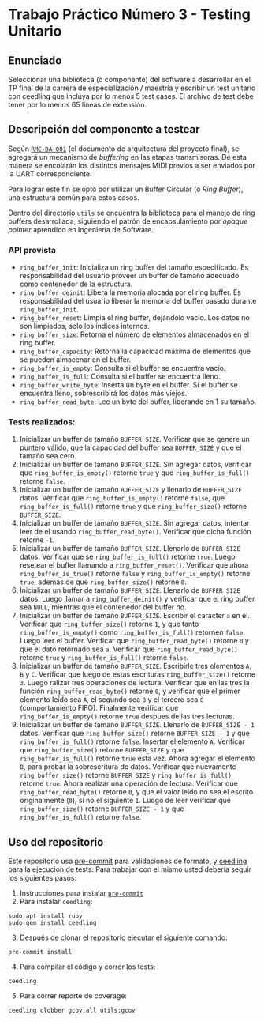 # Trabajo Práctico Número 3 - Testing Unitario

## Enunciado
Seleccionar una biblioteca (o componente) del software a desarrollar en el TP final de la carrera de especialización / maestría y escribir un test unitario con ceedling que incluya por lo menos 5 test cases. El archivo de test debe tener por lo menos 65 líneas de extensión.

## Descripción del componente a testear
Según [`RMC-DA-001`](https://drive.google.com/file/d/17ik5rbIs7S9iKl0JNVmAKJW53fEcZvwu) (el documento de arquitectura del proyecto final), se agregará un mecanismo de *buffering* en las etapas transmisoras. De esta manera se encolarán los distintos mensajes MIDI previos a ser enviados por la UART correspondiente.

Para lograr este fin se optó por utilizar un Buffer Circular (o *Ring Buffer*), una estructura común para estos casos.

Dentro del directorio `utils` se encuentra la biblioteca para el manejo de ring buffers desarrollada, siguiendo el patrón de encapsulamiento por *opaque pointer* aprendido en Ingeniería de Software.

### API provista
* `ring_buffer_init`: Inicializa un ring buffer del tamaño especificado. Es responsabilidad del usuario proveer un buffer de tamaño adecuado como contenedor de la estructura.
* `ring_buffer_deinit`: Libera la memoria alocada por el ring buffer. Es responsabilidad del usuario liberar la memoria del buffer pasado durante `ring_buffer_init`.
* `ring_buffer_reset`: Limpia el ring buffer, dejándolo vacío. Los datos no son limpiados, solo los índices internos.
* `ring_buffer_size`: Retorna el número de elementos almacenados en el ring buffer.
* `ring_buffer_capacity`: Retorna la capacidad máxima de elementos que se pueden almacenar en el buffer.
* `ring_buffer_is_empty`: Consulta si el buffer se encuentra vacío.
* `ring_buffer_is_full`: Consulta si el buffer se encuentra lleno.
* `ring_buffer_write_byte`: Inserta un byte en el buffer. Si el buffer se encuentra lleno, sobrescribirá los datos más viejos.
* `ring_buffer_read_byte`: Lee un byte del buffer, liberando en 1 su tamaño.

### Tests realizados:
1. Inicializar un buffer de tamaño `BUFFER_SIZE`. Verificar que se genere un puntero válido, que la capacidad del buffer sea `BUFFER_SIZE` y que el tamaño sea cero.
2. Inicializar un buffer de tamaño `BUFFER_SIZE`. Sin agregar datos, verificar que `ring_buffer_is_empty()` retorne `true` y que `ring_buffer_is_full()` retorne `false`.
3. Inicializar un buffer de tamaño `BUFFER_SIZE` y llenarlo de `BUFFER_SIZE` datos. Verificar que `ring_buffer_is_empty()` retorne `false`, que `ring_buffer_is_full()` retorne `true` y que `ring_buffer_size()` retorne `BUFFER_SIZE`.
4. Inicializar un buffer de tamaño `BUFFER_SIZE`. Sin agregar datos, intentar leer de el usando `ring_buffer_read_byte()`. Verificar que dicha función retorne `-1`.
5. Inicializar un buffer de tamaño `BUFFER_SIZE`. Llenarlo de `BUFFER_SIZE` datos. Verificar que se `ring_buffer_is_full()` retorne `true`. Luego resetear el buffer llamando a `ring_buffer_reset()`. Verificar que ahora `ring_buffer_is_true()` retorne `false` y `ring_buffer_is_empty()` retorne `true`, ademas de que `ring_buffer_size()` retorne `0`.
6. Inicializar un buffer de tamaño `BUFFER_SIZE`. Llenarlo de `BUFFER_SIZE` datos. Luego llamar a `ring_buffer_deinit()` y verificar que el ring buffer sea `NULL`, mientras que el contenedor del buffer no.
7. Inicializar un buffer de tamaño `BUFFER_SIZE`. Escribir el caracter `a` en él. Verificar que `ring_buffer_size()` retorne `1`, y que tanto `ring_buffer_is_empty()` como `ring_buffer_is_full()` retornen `false`. Luego leer el buffer. Verificar que `ring_buffer_read_byte()` retorne `0` y que el dato retornado sea `a`. Verificar que `ring_buffer_read_byte()` retorne `true` y `ring_buffer_is_full()` retorne `false`.
8. Inicializar un buffer de tamaño `BUFFER_SIZE`. Escribirle tres elementos `A`, `B` y `C`. Verificar que luego de estas escrituras `ring_buffer_size()` retorne `3`. Luego ralizar tres operaciones de lectura. Verificar que en las tres la función `ring_buffer_read_byte()` retorne `0`, y verificar que el primer elemento leído sea `A`, el segundo sea `B` y el tercero sea `C` (comportamiento FIFO). Finalmente verificar que `ring_buffer_is_empty()` retorne `true` despues de las tres lecturas.
9. Inicializar un buffer de tamaño `BUFFER_SIZE`. Llenarlo de `BUFFER_SIZE - 1` datos. Verificar que `ring_buffer_size()` retorne `BUFFER_SIZE - 1` y que `ring_buffer_is_full()` retorne `false`. Insertar el elemento `A`. Verificar que `ring_buffer_size()` retorne `BUFFER_SIZE` y que `ring_buffer_is_full()` retorne `true` esta vez. Ahora agregar el elemento `B`, para probar la sobrescritura de datos. Verificar que nuevamente `ring_buffer_size()` retorne `BUFFER_SIZE` y `ring_buffer_is_full()` retorne `true`. Ahora realizar una operación de lectura. Verificar que `ring_buffer_read_byte()` retorne `0`, y que el valor leido no sea el escrito originalmente (`0`), si no el siguiente `1`. Ludgo de leer verificar que `ring_buffer_size()` retorne `BUFFER_SIZE - 1` y que `ring_buffer_is_full()` retorne `false`.
## Uso del repositorio

Este repositorio usa [pre-commit](https://pre-comit.com) para validaciones de formato, y [ceedling](https://www.throwtheswitch.org/ceedling) para la ejecución de tests.
Para trabajar con el mismo usted debería seguir los siguientes pasos:

1. Instrucciones para instalar [`pre-commit`](https://pre-commit.com/#install)
2. Para instalar `ceedling`:
```
sudo apt install ruby
sudo gem install ceedling
```
3. Después de clonar el repositorio ejecutar el siguiente comando:
```
pre-commit install
```
4. Para compilar el código y correr los tests:
```
ceedling
```
5. Para correr reporte de coverage:
```
ceedling clobber gcov:all utils:gcov
```
